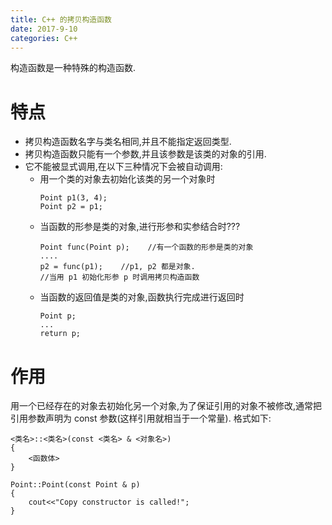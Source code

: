 ```yaml
---
title: C++ 的拷贝构造函数
date: 2017-9-10
categories: C++
---
```


构造函数是一种特殊的构造函数.
<!--more-->
# 特点
- 拷贝构造函数名字与类名相同,并且不能指定返回类型.
- 拷贝构造函数只能有一个参数,并且该参数是该类的对象的引用.
- 它不能被显式调用,在以下三种情况下会被自动调用:
    + 用一个类的对象去初始化该类的另一个对象时
        ```
        Point p1(3, 4);
        Point p2 = p1;
        ```
    + 当函数的形参是类的对象,进行形参和实参结合时???
        ```
        Point func(Point p);    //有一个函数的形参是类的对象
        ....
        p2 = func(p1);    //p1, p2 都是对象.
        //当用 p1 初始化形参 p 时调用拷贝构造函数
        ```
    + 当函数的返回值是类的对象,函数执行完成进行返回时
        ```
        Point p;
        ...
        return p;
        ```

# 作用
用一个已经存在的对象去初始化另一个对象,为了保证引用的对象不被修改,通常把引用参数声明为 const 参数(这样引用就相当于一个常量). 格式如下:
```
<类名>::<类名>(const <类名> & <对象名>)
{
    <函数体>
}
```
```
Point::Point(const Point & p)
{
    cout<<"Copy constructor is called!";
}
```